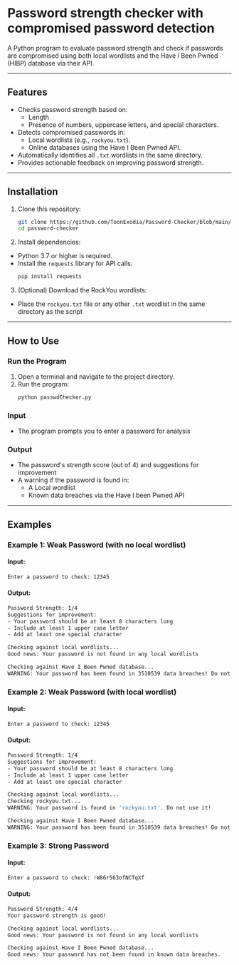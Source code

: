 # **Password strength checker with compromised password detection**

A Python program to evaluate password strength and check if passwords are compromised using both local wordlists and the Have I Been Pwned (HIBP) database via their API.  


---

## **Features**
- Checks password strength based on:
  - Length
  - Presence of numbers, uppercase letters, and special characters.
- Detects compromised passwords in:
  - Local wordlists (e.g., `rockyou.txt`).
  - Online databases using the Have I Been Pwned API.
- Automatically identifies all `.txt` wordlists in the same directory.
- Provides actionable feedback on improving password strength.

---

## **Installation**
1. Clone this repository:
   ```bash
   git clone https://github.com/ToonExodia/Password-Checker/blob/main/passwdChecker.py
   cd password-checker
2. Install dependencies:
- Python 3.7 or higher is required.
- Install the `requests` library for API calls:
  ```bash
  pip install requests
3. (Optional) Download the RockYou wordlists:
- Place the `rockyou.txt` file or any other `.txt` wordlist in the same directory as the script

---

## **How to Use**
### **Run the Program**
1. Open a terminal and navigate to the project directory.
2. Run the program:
   ```bash
   python passwdChecker.py
### **Input**
- The program prompts you to enter a password for analysis
### **Output**
- The password's strength score (out of 4) and suggestions for improvement
- A warning if the password is found in:
  - A Local wordlist
  - Known data breaches via the Have I been Pwned API

---

## **Examples**
### **Example 1: Weak Password (with no local wordlist)**
#### **Input:**
```bash
Enter a password to check: 12345
```
#### **Output:**
```bash
Password Strength: 1/4 
Suggestions for improvement:
- Your password should be at least 8 characters long
- Include at least 1 upper case letter
- Add at least one special character

Checking against local wordlists...
Good news: Your password is not found in any local wordlists

Checking against Have I Been Pwned database...
WARNING: Your password has been found in 3510539 data breaches! Do not use it.
```
### **Example 2: Weak Password (with local wordlist)**
#### **Input:**
```bash
Enter a password to check: 12345
```
#### **Output:**
```bash
Password Strength: 1/4 
Suggestions for improvement:
- Your password should be at least 8 characters long
- Include at least 1 upper case letter
- Add at least one special character

Checking against local wordlists...
Checking rockyou.txt...
WARNING: Your password is found in 'rockyou.txt'. Do not use it!

Checking against Have I Been Pwned database...
WARNING: Your password has been found in 3510539 data breaches! Do not use it.
```


### **Example 3: Strong Password**
#### **Input:**
```bash
Enter a password to check: !W86r563ofNCTqXf
```
#### **Output:**
```bash
Password Strength: 4/4 
Your password strength is good!

Checking against local wordlists...
Good news: Your password is not found in any local wordlists

Checking against Have I Been Pwned database...
Good news: Your password has not been found in known data breaches. 
```
